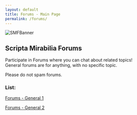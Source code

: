 ```yaml
---
layout: default
title: Forums - Main Page
permalink: /forums/
---
```


![SMFBanner](https://1d10t1c-stud10s.github.io/scripta-mirabilia/SMFBanner.svg)

## Scripta Mirabilia Forums

Participate in Forums where you can chat about related topics! \
General forums are for anything, with no specific topic.

Please do not spam forums.

### List:

[Forums - General 1](https://scripta-mirabilia.github.io/main/forums/general1)

[Forums - General 2](https://scripta-mirabilia.github.io/main/forums/general2)
